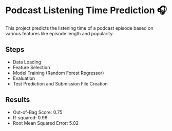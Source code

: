 # Podcast Listening Time Prediction 🎧

This project predicts the listening time of a podcast episode based on various features like episode length and popularity.

## Steps
- Data Loading
- Feature Selection
- Model Training (Random Forest Regressor)
- Evaluation
- Test Prediction and Submission File Creation

## Results
- Out-of-Bag Score: 0.75
- R-squared: 0.96
- Root Mean Squared Error: 5.02

